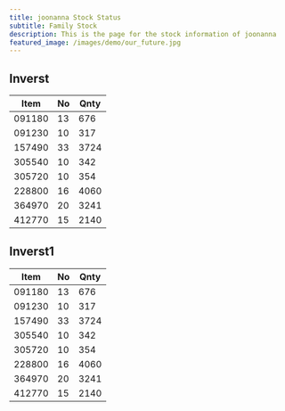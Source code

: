 ```yaml
---
title: joonanna Stock Status
subtitle: Family Stock 
description: This is the page for the stock information of joonanna
featured_image: /images/demo/our_future.jpg
---
```


## Inverst

|  Item  | No | Qnty |
|--------|----|------|
| 091180 | 13 | 676  | 
| 091230 | 10 | 317  | 
| 157490 | 33 | 3724 | 
| 305540 | 10 | 342  |  
| 305720 | 10 | 354  |  
| 228800 | 16 | 4060 |  
| 364970 | 20 | 3241 |  
| 412770 | 15 | 2140 | 

## Inverst1

|  Item  | No | Qnty |
|--------|----|------|
| 091180 | 13 | 676  | 
| 091230 | 10 | 317  | 
| 157490 | 33 | 3724 | 
| 305540 | 10 | 342  |  
| 305720 | 10 | 354  |  
| 228800 | 16 | 4060 |  
| 364970 | 20 | 3241 |  
| 412770 | 15 | 2140 | 

